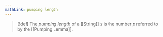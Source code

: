 ```yaml
---
mathLink: pumping length
---
```

>[!def]
>The *pumping length* of a [[String]] $s$ is the number $p$ referred to by the [[Pumping Lemma]].

